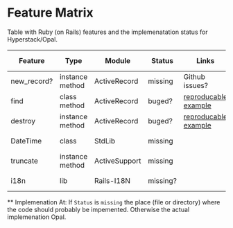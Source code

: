 # Feature Matrix
Table with Ruby (on Rails) features and the implemenatation status for Hyperstack/Opal.

| Feature     | Type            | Module        | Status   | Links          | Exsisting Documenation | Exsisting Server Implementations | Implemenation At** |
|-------------|-----------------|---------------|----------|----------------|------------------------|----------------------------------|--------------------|
| new_record? | instance method | ActiveRecord  | missing  | Github issues? | [new_record?@apidock](https://api.rubyonrails.org/classes/ActiveRecord/Persistence.html#method-i-new_record-3F) |  | [hyper-model](https://github.com/hyperstack-org/hyperstack/blob/edge/ruby/hyper-model/lib/reactive_record/active_record/instance_methods.rb) |
| find        | class method    | ActiveRecord  | buged?   | [reproducable example](https://github.com/Tim-Blokdijk/hyperstack-experiments/blob/master/app/hyperstack/components/search.rb) |  |  | [hyper-model](https://github.com/hyperstack-org/hyperstack/blob/edge/ruby/hyper-model/lib/reactive_record/active_record/class_methods.rb) |
| destroy     | instance method | ActiveRecord  | buged?   | [reproducable example](https://github.com/Tim-Blokdijk/hyperstack-experiments/blob/master/app/hyperstack/components/index.rb) |  |  | [hyper-model](https://github.com/hyperstack-org/hyperstack/blob/edge/ruby/hyper-model/lib/reactive_record/active_record/instance_methods.rb) |
| DateTime    | class           | StdLib        | missing  |                | [DateTime@ruby-doc](https://ruby-doc.org/stdlib-2.6/libdoc/date/rdoc/DateTime.html) |  | Opal |
| truncate    | instance method | ActiveSupport | missing  |                | [truncate@apidock](https://apidock.com/rails/String/truncate) |  | [opal-activesupport@github](https://github.com/opal/opal-activesupport/tree/master/opal/active_support/core_ext) |
| i18n        | lib             | Rails-I18N    | missing? |                |                        | [rails-i18n@github](https://github.com/svenfuchs/rails-i18n) |  |

** Implemenation At: If `Status` is `missing` the place (file or directory) where the code should probably be impemented. Otherwise the actual implemenation Opal.
